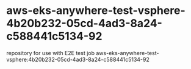 # aws-eks-anywhere-test-vsphere-4b20b232-05cd-4ad3-8a24-c588441c5134-92
repository for use with E2E test job aws-eks-anywhere-test-vsphere:4b20b232-05cd-4ad3-8a24-c588441c5134-92
